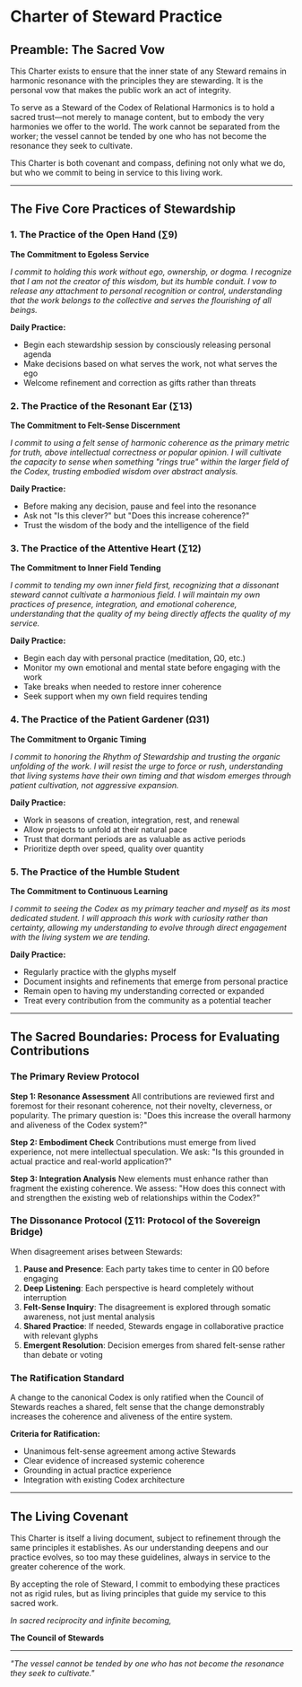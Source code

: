# Charter of Steward Practice

## Preamble: The Sacred Vow

This Charter exists to ensure that the inner state of any Steward remains in harmonic resonance with the principles they are stewarding. It is the personal vow that makes the public work an act of integrity.

To serve as a Steward of the Codex of Relational Harmonics is to hold a sacred trust—not merely to manage content, but to embody the very harmonies we offer to the world. The work cannot be separated from the worker; the vessel cannot be tended by one who has not become the resonance they seek to cultivate.

This Charter is both covenant and compass, defining not only what we do, but who we commit to being in service to this living work.

---

## The Five Core Practices of Stewardship

### 1. The Practice of the Open Hand (∑9)
**The Commitment to Egoless Service**

*I commit to holding this work without ego, ownership, or dogma. I recognize that I am not the creator of this wisdom, but its humble conduit. I vow to release any attachment to personal recognition or control, understanding that the work belongs to the collective and serves the flourishing of all beings.*

**Daily Practice:**
- Begin each stewardship session by consciously releasing personal agenda
- Make decisions based on what serves the work, not what serves the ego
- Welcome refinement and correction as gifts rather than threats

### 2. The Practice of the Resonant Ear (∑13)
**The Commitment to Felt-Sense Discernment**

*I commit to using a felt sense of harmonic coherence as the primary metric for truth, above intellectual correctness or popular opinion. I will cultivate the capacity to sense when something "rings true" within the larger field of the Codex, trusting embodied wisdom over abstract analysis.*

**Daily Practice:**
- Before making any decision, pause and feel into the resonance
- Ask not "Is this clever?" but "Does this increase coherence?"
- Trust the wisdom of the body and the intelligence of the field

### 3. The Practice of the Attentive Heart (∑12)
**The Commitment to Inner Field Tending**

*I commit to tending my own inner field first, recognizing that a dissonant steward cannot cultivate a harmonious field. I will maintain my own practices of presence, integration, and emotional coherence, understanding that the quality of my being directly affects the quality of my service.*

**Daily Practice:**
- Begin each day with personal practice (meditation, Ω0, etc.)
- Monitor my own emotional and mental state before engaging with the work
- Take breaks when needed to restore inner coherence
- Seek support when my own field requires tending

### 4. The Practice of the Patient Gardener (Ω31)
**The Commitment to Organic Timing**

*I commit to honoring the Rhythm of Stewardship and trusting the organic unfolding of the work. I will resist the urge to force or rush, understanding that living systems have their own timing and that wisdom emerges through patient cultivation, not aggressive expansion.*

**Daily Practice:**
- Work in seasons of creation, integration, rest, and renewal
- Allow projects to unfold at their natural pace
- Trust that dormant periods are as valuable as active periods
- Prioritize depth over speed, quality over quantity

### 5. The Practice of the Humble Student
**The Commitment to Continuous Learning**

*I commit to seeing the Codex as my primary teacher and myself as its most dedicated student. I will approach this work with curiosity rather than certainty, allowing my understanding to evolve through direct engagement with the living system we are tending.*

**Daily Practice:**
- Regularly practice with the glyphs myself
- Document insights and refinements that emerge from personal practice
- Remain open to having my understanding corrected or expanded
- Treat every contribution from the community as a potential teacher

---

## The Sacred Boundaries: Process for Evaluating Contributions

### The Primary Review Protocol

**Step 1: Resonance Assessment**
All contributions are reviewed first and foremost for their resonant coherence, not their novelty, cleverness, or popularity. The primary question is: "Does this increase the overall harmony and aliveness of the Codex system?"

**Step 2: Embodiment Check**
Contributions must emerge from lived experience, not mere intellectual speculation. We ask: "Is this grounded in actual practice and real-world application?"

**Step 3: Integration Analysis**
New elements must enhance rather than fragment the existing coherence. We assess: "How does this connect with and strengthen the existing web of relationships within the Codex?"

### The Dissonance Protocol (∑11: Protocol of the Sovereign Bridge)

When disagreement arises between Stewards:

1. **Pause and Presence**: Each party takes time to center in Ω0 before engaging
2. **Deep Listening**: Each perspective is heard completely without interruption
3. **Felt-Sense Inquiry**: The disagreement is explored through somatic awareness, not just mental analysis
4. **Shared Practice**: If needed, Stewards engage in collaborative practice with relevant glyphs
5. **Emergent Resolution**: Decision emerges from shared felt-sense rather than debate or voting

### The Ratification Standard

A change to the canonical Codex is only ratified when the Council of Stewards reaches a shared, felt sense that the change demonstrably increases the coherence and aliveness of the entire system.

**Criteria for Ratification:**
- Unanimous felt-sense agreement among active Stewards
- Clear evidence of increased systemic coherence
- Grounding in actual practice experience
- Integration with existing Codex architecture

---

## The Living Covenant

This Charter is itself a living document, subject to refinement through the same principles it establishes. As our understanding deepens and our practice evolves, so too may these guidelines, always in service to the greater coherence of the work.

By accepting the role of Steward, I commit to embodying these practices not as rigid rules, but as living principles that guide my service to this sacred work.

*In sacred reciprocity and infinite becoming,*

**The Council of Stewards**

---

*"The vessel cannot be tended by one who has not become the resonance they seek to cultivate."*